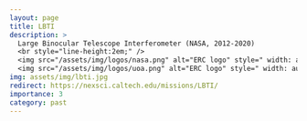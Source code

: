 ```yaml
---
layout: page
title: LBTI
description: >
  Large Binocular Telescope Interferometer (NASA, 2012-2020)  
  <br style="line-height:2em;" />
  <img src="/assets/img/logos/nasa.png" alt="ERC logo" style=" width: auto; height: auto; max-width: 2.5em; max-height: 1.5em;" class="img-fluid rounded">
  <img src="/assets/img/logos/uoa.png" alt="ERC logo" style=" width: auto; height: auto; max-width: 2.5em; max-height: 1.5em;" class="img-fluid rounded">
img: assets/img/lbti.jpg
redirect: https://nexsci.caltech.edu/missions/LBTI/
importance: 3
category: past
---
```

